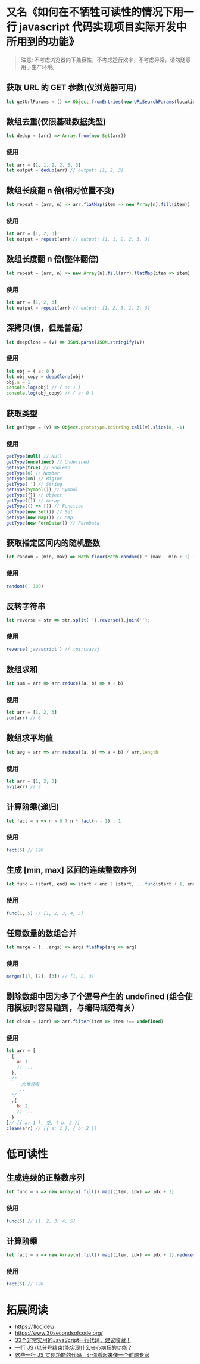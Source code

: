 # 又名《如何在不牺牲可读性的情况下用一行 javascript 代码实现项目实际开发中所用到的功能》

> 注意: 不考虑浏览器向下兼容性，不考虑运行效率，不考虑异常，请勿随意用于生产环境。

## 获取 URL 的 GET 参数(仅浏览器可用)

```js
let getUrlParams = () => Object.fromEntries(new URLSearchParams(location.search).entries())
```

## 数组去重(仅限基础数据类型)

```js
let dedup = (arr) => Array.from(new Set(arr))
```

### 使用

```js
let arr = [1, 1, 2, 2, 3, 3]
let output = dedup(arr) // output: [1, 2, 3]
```

## 数组长度翻 n 倍(相对位置不变)

```js
let repeat = (arr, n) => arr.flatMap(item => new Array(n).fill(item))
```

### 使用

```js
let arr = [1, 2, 3]
let output = repeat(arr) // output: [1, 1, 2, 2, 3, 3]
```

## 数组长度翻 n 倍(整体翻倍)

```js
let repeat = (arr, n) => new Array(n).fill(arr).flatMap(item => item)
```

### 使用

```js
let arr = [1, 2, 3]
let output = repeat(arr) // output: [1, 2, 3, 1, 2, 3]
```

## 深拷贝(慢，但是普适）

```js
let deepClone = (v) => JSON.parse(JSON.stringify(v))
```

### 使用

```js
let obj = { a: 0 }
let obj_copy = deepClone(obj)
obj.a = 1
console.log(obj) // { a: 1 }
console.log(obj_copy) // { a: 0 }
```

## 获取类型

```js
let getType = (v) => Object.prototype.toString.call(v).slice(8, -1)
```

### 使用

```js
getType(null) // Null
getType(undefined) // Undefined
getType(true) // Boolean
getType(0) // Number
getType(0n) // BigInt
getType('') // String
getType(Symbol()) // Symbol
getType({}) // Object
getType([]) // Array
getType(() => []) // Function
getType(new Set()) // Set
getType(new Map()) // Map
getType(new FormData()) // FormData
```

## 获取指定区间内的随机整数

```js
let random = (min, max) => Math.floor(Math.random() * (max - min + 1) + min);
```

### 使用

```js
random(0, 100)
```

## 反转字符串

```js
let reverse = str => str.split('').reverse().join('');
```

### 使用

```js
reverse('javascript') // tpircsavaj
```

## 数组求和

```js
let sum = arr => arr.reduce((a, b) => a + b)
```

### 使用

```js
let arr = [1, 2, 3]
sum(arr) // 6
```

## 数组求平均值

```js
let avg = arr => arr.reduce((a, b) => a + b) / arr.length
```

### 使用

```js
let arr = [1, 2, 3]
avg(arr) // 2
```

## 计算阶乘(递归)

```js
let fact = n => n > 0 ? n * fact(n - 1) : 1
```

### 使用

```js
fact(5) // 120
```

## 生成 [min, max] 区间的连续整数序列

```js
let func = (start, end) => start < end ? [start, ...func(start + 1, end)] : [end]
```

### 使用

```js
func(1, 5) // [1, 2, 3, 4, 5]
```

## 任意数量的数组合并

```js
let merge = (...args) => args.flatMap(arg => arg)
```
### 使用

```js
merge([1], [2], [3]) // [1, 2, 3]
```

## 剔除数组中因为多了个逗号产生的 undefined (组合使用模板时容易碰到，与编码规范有关）

```js
let clean = (arr) => arr.filter(item => item !== undefined)
```
### 使用

```js
let arr = [
  {
    a: 1
    // ...
  },
  /*
    一大堆说明
    ...
  */
  ,{
    b: 2,
    // ...
  }
]// [{ a: 1 }, 空, { b: 2 }]
clean(arr) // [{ a: 1 }, { b: 2 }]
```

# 低可读性

## 生成连续的正整数序列

```js
let func = n => new Array(n).fill().map((item, idx) => idx + 1)
```

### 使用

```js
func(5) // [1, 2, 3, 4, 5]
```

## 计算阶乘

```js
let fact = n => new Array(n).fill().map((item, idx) => idx + 1).reduce((a, b) => a * b)
```

### 使用

```js
fact(5) // 120
```

# 拓展阅读

+ https://1loc.dev/
+ https://www.30secondsofcode.org/
+ [33个非常实用的JavaScript一行代码，建议收藏！](https://juejin.cn/post/7025771605422768159)
+ [一行 JS (以分号结束)能实现什么丧心病狂的功能？](https://www.zhihu.com/question/48187821)
+ [这些一行 JS 实现功能的代码，让你看起来像一个前端专家](https://juejin.cn/post/6921509748785283086)

